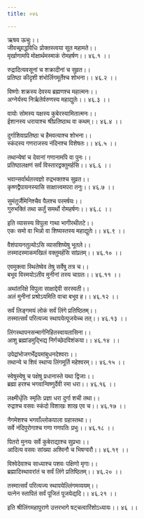 ```yaml
---
title: ०४६

---
```

ऋषय ऊचुः।।  
जीवच्छ्राद्धविधिः प्रोक्तस्त्वया सूत महामते।।  
मृर्खाणामपि मोक्षार्थमस्माकं रोमहर्षण।। ४६.१ ।।  
  
रुद्रादित्यवसूनां च शक्रादीनां च सुव्रत।।  
प्रतिष्ठा कीदृशी शंभोर्लिगमूर्तेश्च शोभना।। ४६.२ ।।  
  
विष्णोः शक्रस्य देवस्य ब्रह्मणश्च महात्मनः।।  
अग्नेर्यस्य निर्ऋतेर्वरुणस्य महाद्युतेः।। ४६.३ ।।  
  
वायोः सोमस्य यक्षस्य कुबेरस्यामितात्मनः।।  
ईशानस्य धरायाश्च श्रीप्रतिष्ठाथ वा कथम्।। ४६.४ ।।  
  
दुर्गाशिवाप्रतिष्ठा च हैमवत्याश्च शोभना।।  
स्कंदस्य गणराजस्य नंदिनश्च विशेषतः।। ४६.५ ।।  
  
तथान्येषां च देवानां गणानामपि वा पुनः।।  
प्रतिष्ठालक्षणं सर्वं विस्तारद्वक्तुमर्हसि।। ४६.६ ।।  
  
भवान्सर्वार्थतत्त्वज्ञो रुद्रभक्तश्च सुव्रत।।  
कृष्णद्वैपायनस्यासि साक्षात्त्वमपरा तनुः।। ४६.७ ।।  
  
सुमंतुर्जैमिनिश्चैव पैलश्च परमर्षयः।।  
गुरुभक्तिं तथा कर्तुं समर्थो रोमहर्षणः।। ४६.८ ।।  
  
इति व्यासस्य विपुला गाथा भागीरथीतटे।।  
एकः समो वा भिन्नो वा शिष्यस्तस्य महाद्युतेः।। ४६.९ ।।  
  
वैशंपायनतुल्योऽसि व्यासशिष्येषु भूतले।।  
तस्मादस्माकमखिलं वक्तुमर्हसि सांप्रतम्।। ४६.१० ।।  
  
एवमुक्त्वा स्थितेष्वेव तेषु सर्वेषु तत्र च।।  
बभूव विस्मयोऽतीव मुनीनां तस्य चाग्रतः।। ४६.११ ।।  
  
अथांतरिक्षे विपुला साक्षाद्देवी सरस्वती।।  
अलं मुनीनां प्रश्रोऽयमिति वाचा बभूव ह।। ४६.१२ ।।  
  
सर्वं लिङ्गमयं लोकं सर्वं लिंगे प्रतिष्ठितम्।।  
तस्मात्सर्वं परित्यज्य स्थापयेत्पूजयेच्च तत्।। ४६.१३ ।।  
  
लिंगस्थापनसन्मार्गनिहितस्वायतासिना।।  
आशु ब्रह्मांडमुद्भिद्य निर्गच्छेदविशंकया।। ४६.१४ ।।  
  
उपेद्रांभोजगर्भेंद्रयमांबुधनदेश्वराः।।  
तथान्ये च शिवं स्थाप्य लिंगमूर्ति महेश्वरम्।। ४६.१५ ।।  
  
स्वेषुस्वेषु च पक्षेषु प्रधानास्ते यथा द्विजाः।।  
ब्रह्मा हरश्च भगवान्विष्णुर्देवी रमा धरा।। ४६.१६ ।।  
  
लक्ष्मीर्धृतिः स्मृतिः प्रज्ञा धरा दुर्गा शची तथा।।  
रुद्राश्च वसवः स्कंदो विशाखः शाख एव च।। ४६.१७ ।।  
  
नैगमेशश्च भगवाँल्लोकपाला ग्रहास्तथा।।  
सर्वे नंदिपुरोगाश्च गणा गणपतिः प्रभुः।। ४६.१८ ।।  
  
पितरो मुनयः सर्वे कुबेराद्याश्च सुप्रभाः।।  
आदित्य वसवः सांख्या अश्विनौ च भिषग्वरौ।। ४६.१९ ।।  
  
विश्वेदेवाश्च साध्याश्च पशवः पक्षिणो मृगाः।।  
ब्रह्मादिस्थावरांतं च सर्वं लिंगे प्रतिष्ठितम्।। ४६.२० ।।  
  
तस्मात्सर्वं परित्यज्य स्थापयेल्लिंगमव्ययम्।।  
यत्नेन स्तापितं सर्वं पूजितं पूजयेद्यदि।। ४६.२१ ।।  
  
इति श्रीलिंगमहापुराणे उत्तरभागे षट्चत्वारिंशोऽध्यायः।। ४६ ।।